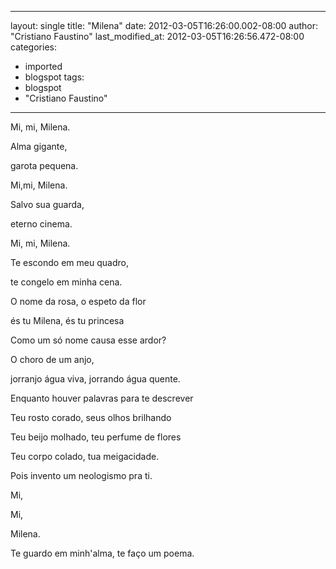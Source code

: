 
---
layout: single
title: "Milena"
date: 2012-03-05T16:26:00.002-08:00
author: "Cristiano Faustino"
last_modified_at: 2012-03-05T16:26:56.472-08:00
categories:
  - imported
  - blogspot
tags:
  - blogspot
  - "Cristiano Faustino"
---

Mi, mi, Milena.

Alma gigante,

garota pequena.

Mi,mi, Milena.

Salvo sua guarda,

eterno cinema.

Mi, mi, Milena.

Te escondo em meu quadro,

te congelo em minha cena.



O nome da rosa, o espeto da flor

és tu Milena, és tu princesa

Como um só nome causa esse ardor?

O choro de um anjo,

jorranjo água viva, jorrando água quente.



Enquanto houver palavras para te descrever

Teu rosto corado, seus olhos brilhando

Teu beijo molhado, teu perfume de flores

Teu corpo colado, tua meigacidade.

Pois invento um neologismo pra ti.



Mi,

Mi,

Milena.



Te guardo em minh'alma, te faço um poema.